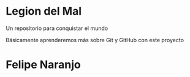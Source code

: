 # Legion del Mal
Un repositorio para conquistar el mundo

Básicamente aprenderemos más sobre Git y GitHub con este proyecto

# Felipe Naranjo

